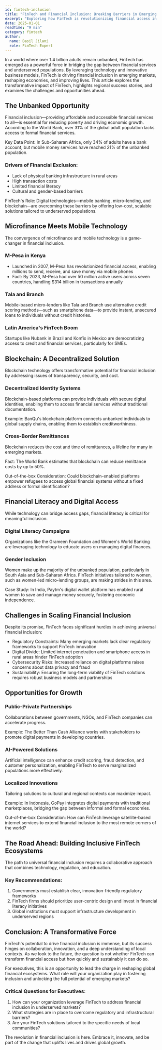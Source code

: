 ```yaml
---
id: fintech-inclusion
title: "FinTech and Financial Inclusion: Breaking Barriers in Emerging Markets"
excerpt: "Exploring how FinTech is revolutionizing financial access in emerging markets, driving economic growth, and transforming lives through innovative solutions."
date: 2025-01-01
readTime: "9 min"
category: fintech
author:
  name: Basil Jilani
  role: FinTech Expert
---
```


In a world where over 1.4 billion adults remain unbanked, FinTech has emerged as a powerful force in bridging the gap between financial services and underserved populations. By leveraging technology and innovative business models, FinTech is driving financial inclusion in emerging markets, reshaping economies, and improving lives. This article explores the transformative impact of FinTech, highlights regional success stories, and examines the challenges and opportunities ahead.

## The Unbanked Opportunity

Financial inclusion—providing affordable and accessible financial services to all—is essential for reducing poverty and driving economic growth. According to the World Bank, over 31% of the global adult population lacks access to formal financial services.

Key Data Point: In Sub-Saharan Africa, only 34% of adults have a bank account, but mobile money services have reached 21% of the unbanked population.

### Drivers of Financial Exclusion:
- Lack of physical banking infrastructure in rural areas
- High transaction costs
- Limited financial literacy
- Cultural and gender-based barriers

FinTech's Role: Digital technologies—mobile banking, micro-lending, and blockchain—are overcoming these barriers by offering low-cost, scalable solutions tailored to underserved populations.

## Microfinance Meets Mobile Technology

The convergence of microfinance and mobile technology is a game-changer in financial inclusion.

### M-Pesa in Kenya
- Launched in 2007, M-Pesa has revolutionized financial access, enabling millions to send, receive, and save money via mobile phones
- Fact: By 2023, M-Pesa had over 50 million active users across seven countries, handling $314 billion in transactions annually

### Tala and Branch
Mobile-based micro-lenders like Tala and Branch use alternative credit scoring methods—such as smartphone data—to provide instant, unsecured loans to individuals without credit histories.

### Latin America's FinTech Boom
Startups like Nubank in Brazil and Konfío in Mexico are democratizing access to credit and financial services, particularly for SMEs.

## Blockchain: A Decentralized Solution

Blockchain technology offers transformative potential for financial inclusion by addressing issues of transparency, security, and cost.

### Decentralized Identity Systems
Blockchain-based platforms can provide individuals with secure digital identities, enabling them to access financial services without traditional documentation.

Example: BanQu's blockchain platform connects unbanked individuals to global supply chains, enabling them to establish creditworthiness.

### Cross-Border Remittances
Blockchain reduces the cost and time of remittances, a lifeline for many in emerging markets.

Fact: The World Bank estimates that blockchain can reduce remittance costs by up to 50%.

Out-of-the-box Consideration: Could blockchain-enabled platforms empower refugees to access global financial systems without a fixed address or formal identification?

## Financial Literacy and Digital Access

While technology can bridge access gaps, financial literacy is critical for meaningful inclusion.

### Digital Literacy Campaigns
Organizations like the Grameen Foundation and Women's World Banking are leveraging technology to educate users on managing digital finances.

### Gender Inclusion
Women make up the majority of the unbanked population, particularly in South Asia and Sub-Saharan Africa. FinTech initiatives tailored to women, such as women-led micro-lending groups, are making strides in this area.

Case Study: In India, Paytm's digital wallet platform has enabled rural women to save and manage money securely, fostering economic independence.

## Challenges in Scaling Financial Inclusion

Despite its promise, FinTech faces significant hurdles in achieving universal financial inclusion:

- Regulatory Constraints: Many emerging markets lack clear regulatory frameworks to support FinTech innovation
- Digital Divide: Limited internet penetration and smartphone access in rural areas hinder FinTech adoption
- Cybersecurity Risks: Increased reliance on digital platforms raises concerns about data privacy and fraud
- Sustainability: Ensuring the long-term viability of FinTech solutions requires robust business models and partnerships

## Opportunities for Growth

### Public-Private Partnerships
Collaborations between governments, NGOs, and FinTech companies can accelerate progress.

Example: The Better Than Cash Alliance works with stakeholders to promote digital payments in developing countries.

### AI-Powered Solutions
Artificial intelligence can enhance credit scoring, fraud detection, and customer personalization, enabling FinTech to serve marginalized populations more effectively.

### Localized Innovations
Tailoring solutions to cultural and regional contexts can maximize impact.

Example: In Indonesia, GoPay integrates digital payments with traditional marketplaces, bridging the gap between informal and formal economies.

Out-of-the-box Consideration: How can FinTech leverage satellite-based internet services to extend financial inclusion to the most remote corners of the world?

## The Road Ahead: Building Inclusive FinTech Ecosystems

The path to universal financial inclusion requires a collaborative approach that combines technology, regulation, and education.

### Key Recommendations:
1. Governments must establish clear, innovation-friendly regulatory frameworks
2. FinTech firms should prioritize user-centric design and invest in financial literacy initiatives
3. Global institutions must support infrastructure development in underserved regions

## Conclusion: A Transformative Force

FinTech's potential to drive financial inclusion is immense, but its success hinges on collaboration, innovation, and a deep understanding of local contexts. As we look to the future, the question is not whether FinTech can transform financial access but how quickly and sustainably it can do so.

For executives, this is an opportunity to lead the charge in reshaping global financial ecosystems. What role will your organization play in fostering inclusion and unlocking the full potential of emerging markets?

### Critical Questions for Executives:
1. How can your organization leverage FinTech to address financial inclusion in underserved markets?
2. What strategies are in place to overcome regulatory and infrastructural barriers?
3. Are your FinTech solutions tailored to the specific needs of local communities?

The revolution in financial inclusion is here. Embrace it, innovate, and be part of the change that uplifts lives and drives global growth.
